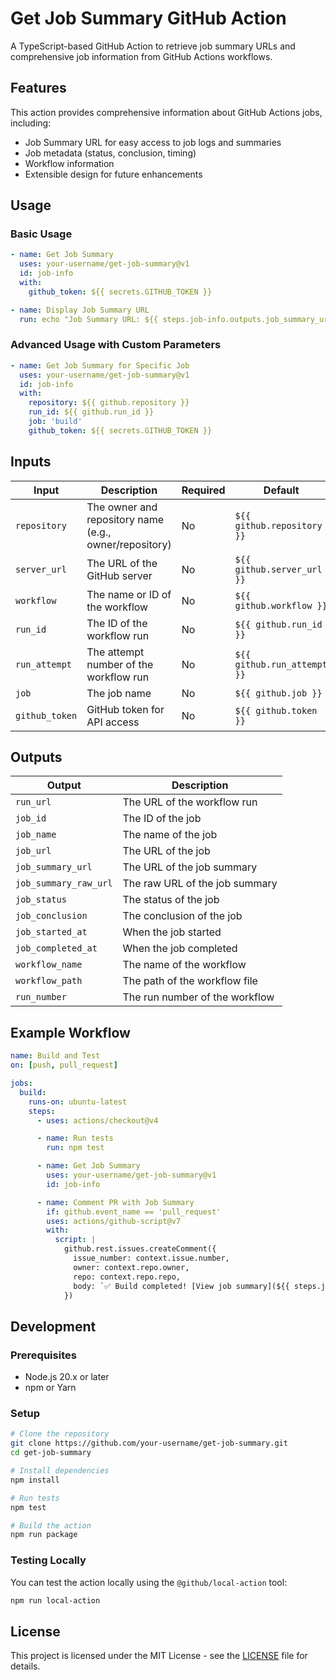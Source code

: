 # Get Job Summary GitHub Action

A TypeScript-based GitHub Action to retrieve job summary URLs and comprehensive
job information from GitHub Actions workflows.

## Features

This action provides comprehensive information about GitHub Actions jobs,
including:

- Job Summary URL for easy access to job logs and summaries
- Job metadata (status, conclusion, timing)
- Workflow information
- Extensible design for future enhancements

## Usage

### Basic Usage

```yaml
- name: Get Job Summary
  uses: your-username/get-job-summary@v1
  id: job-info
  with:
    github_token: ${{ secrets.GITHUB_TOKEN }}

- name: Display Job Summary URL
  run: echo "Job Summary URL: ${{ steps.job-info.outputs.job_summary_url }}"
```

### Advanced Usage with Custom Parameters

```yaml
- name: Get Job Summary for Specific Job
  uses: your-username/get-job-summary@v1
  id: job-info
  with:
    repository: ${{ github.repository }}
    run_id: ${{ github.run_id }}
    job: 'build'
    github_token: ${{ secrets.GITHUB_TOKEN }}
```

## Inputs

| Input          | Description                                            | Required | Default                     |
| -------------- | ------------------------------------------------------ | -------- | --------------------------- |
| `repository`   | The owner and repository name (e.g., owner/repository) | No       | `${{ github.repository }}`  |
| `server_url`   | The URL of the GitHub server                           | No       | `${{ github.server_url }}`  |
| `workflow`     | The name or ID of the workflow                         | No       | `${{ github.workflow }}`    |
| `run_id`       | The ID of the workflow run                             | No       | `${{ github.run_id }}`      |
| `run_attempt`  | The attempt number of the workflow run                 | No       | `${{ github.run_attempt }}` |
| `job`          | The job name                                           | No       | `${{ github.job }}`         |
| `github_token` | GitHub token for API access                            | No       | `${{ github.token }}`       |

## Outputs

| Output                | Description                    |
| --------------------- | ------------------------------ |
| `run_url`             | The URL of the workflow run    |
| `job_id`              | The ID of the job              |
| `job_name`            | The name of the job            |
| `job_url`             | The URL of the job             |
| `job_summary_url`     | The URL of the job summary     |
| `job_summary_raw_url` | The raw URL of the job summary |
| `job_status`          | The status of the job          |
| `job_conclusion`      | The conclusion of the job      |
| `job_started_at`      | When the job started           |
| `job_completed_at`    | When the job completed         |
| `workflow_name`       | The name of the workflow       |
| `workflow_path`       | The path of the workflow file  |
| `run_number`          | The run number of the workflow |

## Example Workflow

```yaml
name: Build and Test
on: [push, pull_request]

jobs:
  build:
    runs-on: ubuntu-latest
    steps:
      - uses: actions/checkout@v4

      - name: Run tests
        run: npm test

      - name: Get Job Summary
        uses: your-username/get-job-summary@v1
        id: job-info

      - name: Comment PR with Job Summary
        if: github.event_name == 'pull_request'
        uses: actions/github-script@v7
        with:
          script: |
            github.rest.issues.createComment({
              issue_number: context.issue.number,
              owner: context.repo.owner,
              repo: context.repo.repo,
              body: `✅ Build completed! [View job summary](${{ steps.job-info.outputs.job_summary_url }})`
            })
```

## Development

### Prerequisites

- Node.js 20.x or later
- npm or Yarn

### Setup

```bash
# Clone the repository
git clone https://github.com/your-username/get-job-summary.git
cd get-job-summary

# Install dependencies
npm install

# Run tests
npm test

# Build the action
npm run package
```

### Testing Locally

You can test the action locally using the `@github/local-action` tool:

```bash
npm run local-action
```

## License

This project is licensed under the MIT License - see the [LICENSE](LICENSE) file
for details.
